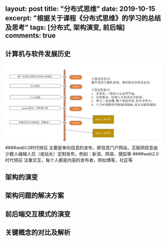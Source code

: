 layout: post
title: "分布式思维"
date: 2019-10-15
excerpt: "根据关于课程《分布式思维》的学习的总结及思考"
tags: [分布式, 架构演变, 前后端]
comments: true
---

## 计算机与软件发展历史
![计算机与软件反正历史](images/20191015-distributed-web-history.jpg)
####web1.0时代特征
主要是单向信息的发布，即信息门户网站，互联网信息由少数人编辑人员（或站长）定制发布，例如：新浪、网易、搜狐等
####web2.0时代特征
注重交互，每个人都是内容的发布者，例如博客，社区等

## 架构的演变


## 架构问题的解决方案

## 前后端交互模式的演变

## 关键概念的对比及解析
